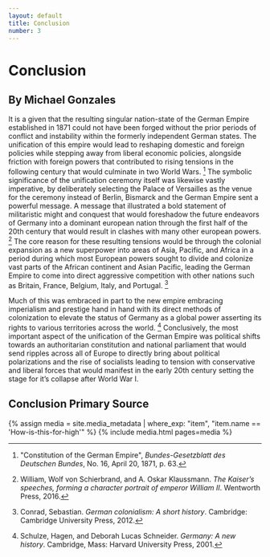 ```yaml
---
layout: default
title: Conclusion
number: 3
---
```


# Conclusion

## By Michael Gonzales

It is a given that the resulting singular nation-state of the German Empire established in 1871 could not have been forged without the prior periods of conflict and instability within the formerly independent German states. 
The unification of this empire would lead to reshaping domestic and foreign policies while stepping away from liberal economic policies, alongside friction with foreign powers that contributed to rising tensions in the following century that would culminate in two World Wars. [^1]
The symbolic significance of the unification ceremony itself was likewise vastly imperative, by deliberately selecting the Palace of Versailles as the venue for the ceremony instead of Berlin, Bismarck and the German Empire sent a powerful message. 
A message that illustrated a bold statement of militaristic might and conquest that would foreshadow the future endeavors of Germany into a dominant european nation through the first half of the 20th century that would result in clashes with many other european powers. [^2]
The core reason for these resulting tensions would be through the colonial expansion as a new superpower into areas of Asia, Pacific, and Africa in a period during which most European powers sought to divide and colonize vast parts of the African continent and Asian Pacific, leading the German Empire to come into direct aggressive competition with other nations such as Britain, France, Belgium, Italy, and Portugal. [^3]

Much of this was embraced in part to the new empire embracing imperialism and prestige hand in hand with its direct methods of colonization to elevate the status of Germany as a global power asserting its rights to various territories across the world. [^4]
Conclusively, the most important aspect of the unification of the German Empire was political shifts towards an authoritarian constitution and national parliament that would send ripples across all of Europe to directly bring about political polarizations and the rise of socialists leading to tension with conservative and liberal forces that would manifest in the early 20th century setting the stage for it’s collapse after World War I.

## Conclusion Primary Source

{% assign media = site.media_metadata | where_exp: "item", "item.name == 'How-is-this-for-high'" %}
{% include media.html pages=media %}

[^1]: "Constitution of the German Empire", *Bundes-Gesetzblatt des Deutschen Bundes*, No. 16, April 20, 1871, p. 63.
[^2]: William, Wolf von Schierbrand, and A. Oskar Klaussmann. *The Kaiser’s speeches, forming a character portrait of emperor William II*. Wentworth Press, 2016.
[^3]: Conrad, Sebastian. *German colonialism: A short history*. Cambridge: Cambridge University Press, 2012.
[^4]: Schulze, Hagen, and Deborah Lucas Schneider. *Germany: A new history*. Cambridge, Mass: Harvard University Press, 2001.
